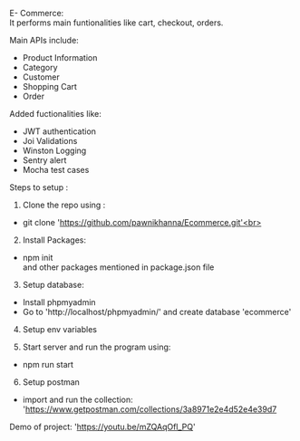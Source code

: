 

E- Commerce:<br>
It performs main funtionalities like cart, checkout, orders.<br>

Main APIs include:<br>
* Product Information<br>
* Category<br>
* Customer<br>
* Shopping Cart<br>
* Order<br>

Added fuctionalities like:<br>
* JWT authentication<br>
* Joi Validations<br>
* Winston Logging<br>
* Sentry alert<br>
* Mocha test cases<br>

Steps to setup :<br>

1. Clone the repo using :<br>

* git clone 'https://github.com/pawnikhanna/Ecommerce.git'<br>

2. Install Packages:<br>
* npm init<br>
and other packages mentioned in package.json file<br>

3. Setup database:<br>
* Install phpmyadmin<br>
* Go to 'http://localhost/phpmyadmin/' and create database 'ecommerce'<br>

4. Setup env variables<br>

5. Start server and run the program using:
* npm run start

6. Setup postman
* import and run the collection: 'https://www.getpostman.com/collections/3a8971e2e4d52e4e39d7

Demo of project: 'https://youtu.be/mZQAqOfl_PQ'
